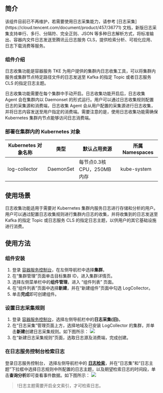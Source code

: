 ## 简介 


<dx-alert infotype="alarm" title=" ">
该组件目前已不再维护，若需要使用日志采集能力，请参考 [日志采集](https://cloud.tencent.com/document/product/457/36771) 文档，新版日志采集支持单行、多行、分隔符、完全正则、JSON 等多种日志解析方式，将标准输出、容器内文件日志发送至腾讯云日志服务 CLS，提供检索分析、可视化应用、日志下载消费等服务。

</dx-alert>



### 组件介绍

日志收集功能是容器服务 TKE 为用户提供的集群内日志收集工具，可以将集群内服务或集群节点特定路径文件的日志发送至 Kafka 的指定 Topic 或者日志服务 CLS 的指定日志主题。

日志收集功能需要在每个集群中手动开启。日志收集功能开启后，日志收集 Agent 会在集群内以 Daemonset 的形式运行。用户可以通过日志收集规则配置日志的采集源和消费端，日志收集 Agent 会从用户配置的采集源进行日志收集，并将日志内容发送至用户指定的消费端。需要注意的是，使用日志收集功能需确保 Kubernetes 集群内节点能够访问日志消费端。

### 部署在集群内的 Kubernetes 对象



| Kubernetes 对象名称 | 类型        | 默认占用资源              | 所属 Namespaces |
| -------------- | --------- | ------------------- | ------------ |
| log-collector  | DaemonSet | 每节点0.3核 CPU，250MB内存 | kube-system  |

## 使用场景 

日志收集功能适用于需要对 Kubernetes 集群内服务日志进行存储和分析的用户。用户可以通过配置日志收集规则进行集群内日志的收集，并将收集到的日志发送至 Kafka 的指定 Topic 或日志服务 CLS 的指定日志主题，以供用户的其它基础设施进行消费。


## 使用方法

### 组件安装

1. 登录 [容器服务控制台](https://console.qcloud.com/tke2)，在左侧导航栏中选择**集群**。
2. 在“集群管理”页面单击目标集群 ID，进入集群详情页。
3. 选择左侧菜单栏中的**组件管理**，进入 “组件列表” 页面。
4. 在“组件列表”页面中选择**新建**，并在“新建组件”页面中勾选 LogCollector。
5. 单击**完成**即可创建组件。

### 设置日志采集规则
1. 登录 [容器服务控制台](https://console.cloud.tencent.com/tke2/log?rid=1)，选择左侧导航栏中的**日志采集(旧)**。
2. 在“日志采集”管理页面上方，选择地域及已安装 LogCollector 的集群，并单击**新建**创建日志采集规则。如下图所示：
![](https://main.qcloudimg.com/raw/7285a504bcef8d1370e3f9e0abab1d0c.png)
3. 在“新建日志采集规则”页面，选取日志源及消费端，完成创建。





### 在日志服务控制台检索日志

登录日志服务控制台， 选择左侧导航栏中的 **[日志检索](https://console.cloud.tencent.com/cls/search)**，并在“日志集”和“日志主题”下拉框中选择日志规则中所配置的日志主题，以及期望检索日志的时间段，单击**查询分析**即可查看事件数据。如下图所示：
![](https://main.qcloudimg.com/raw/7b30875bb8f4e7bf057291d210dc0d0c.png)

>!日志主题需要开启全文索引，才可检索日志。
